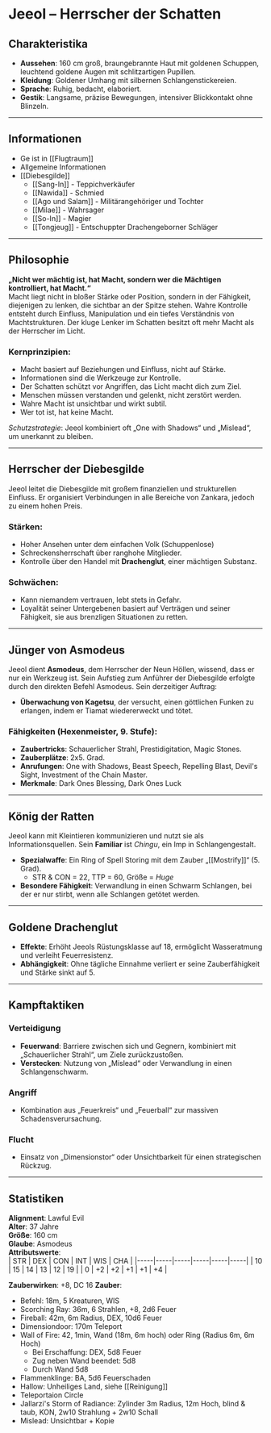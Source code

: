 # Jeeol – Herrscher der Schatten

## Charakteristika
- **Aussehen**: 160 cm groß, braungebrannte Haut mit goldenen Schuppen, leuchtend goldene Augen mit schlitzartigen Pupillen.  
- **Kleidung**: Goldener Umhang mit silbernen Schlangenstickereien.  
- **Sprache**: Ruhig, bedacht, elaboriert.  
- **Gestik**: Langsame, präzise Bewegungen, intensiver Blickkontakt ohne Blinzeln.

---

## Informationen
- Ge ist in [[Flugtraum]]
- Allgemeine Informationen
- [[Diebesgilde]]
	- [[Sang-In]] -  Teppichverkäufer
	- [[Nawida]] - Schmied
	- [[Ago und Salam]] - Militärangehöriger und Tochter
	- [[Milae]] - Wahrsager
	- [[So-In]] - Magier
	- [[Tongjeug]] - Entschuppter Drachengeborner Schläger

___

## Philosophie
**„Nicht wer mächtig ist, hat Macht, sondern wer die Mächtigen kontrolliert, hat Macht.“**  
Macht liegt nicht in bloßer Stärke oder Position, sondern in der Fähigkeit, diejenigen zu lenken, die sichtbar an der Spitze stehen. Wahre Kontrolle entsteht durch Einfluss, Manipulation und ein tiefes Verständnis von Machtstrukturen. Der kluge Lenker im Schatten besitzt oft mehr Macht als der Herrscher im Licht.

### Kernprinzipien:
- Macht basiert auf Beziehungen und Einfluss, nicht auf Stärke.
- Informationen sind die Werkzeuge zur Kontrolle.
- Der Schatten schützt vor Angriffen, das Licht macht dich zum Ziel.
- Menschen müssen verstanden und gelenkt, nicht zerstört werden.
- Wahre Macht ist unsichtbar und wirkt subtil.
- Wer tot ist, hat keine Macht.

*Schutzstrategie*: Jeeol kombiniert oft „One with Shadows“ und „Mislead“, um unerkannt zu bleiben.

---

## Herrscher der Diebesgilde
Jeeol leitet die Diebesgilde mit großem finanziellen und strukturellen Einfluss. Er organisiert Verbindungen in alle Bereiche von Zankara, jedoch zu einem hohen Preis.  

### Stärken:
- Hoher Ansehen unter dem einfachen Volk (Schuppenlose)
- Schreckensherrschaft über ranghohe Mitglieder.
- Kontrolle über den Handel mit **Drachenglut**, einer mächtigen Substanz.  

### Schwächen:
- Kann niemandem vertrauen, lebt stets in Gefahr.  
- Loyalität seiner Untergebenen basiert auf Verträgen und seiner Fähigkeit, sie aus brenzligen Situationen zu retten.

---

## Jünger von Asmodeus
Jeeol dient **Asmodeus**, dem Herrscher der Neun Höllen, wissend, dass er nur ein Werkzeug ist. Sein Aufstieg zum Anführer der Diebesgilde erfolgte durch den direkten Befehl Asmodeus. Sein derzeitiger Auftrag:  
- **Überwachung von Kagetsu**, der versucht, einen göttlichen Funken zu erlangen, indem er Tiamat wiedererweckt und tötet.  

### Fähigkeiten (Hexenmeister, 9. Stufe):
- **Zaubertricks**: Schauerlicher Strahl, Prestidigitation, Magic Stones.  
- **Zauberplätze**: 2x5. Grad.  
- **Anrufungen**: One with Shadows, Beast Speech, Repelling Blast, Devil's Sight, Investment of the Chain Master.  
- **Merkmale**: Dark Ones Blessing, Dark Ones Luck

---

## König der Ratten
Jeeol kann mit Kleintieren kommunizieren und nutzt sie als Informationsquellen. Sein **Familiar** ist *Chingu*, ein Imp in Schlangengestalt.  
- **Spezialwaffe**: Ein Ring of Spell Storing mit dem Zauber „[[Mostrify]]“ (5. Grad).  
	- STR & CON = 22, TTP = 60, Größe = *Huge*
- **Besondere Fähigkeit**: Verwandlung in einen Schwarm Schlangen, bei der er nur stirbt, wenn alle Schlangen getötet werden.

---

## Goldene Drachenglut
- **Effekte**: Erhöht Jeeols Rüstungsklasse auf 18, ermöglicht Wasseratmung und verleiht Feuerresistenz.  
- **Abhängigkeit**: Ohne tägliche Einnahme verliert er seine Zauberfähigkeit und Stärke sinkt auf 5.  

---

## Kampftaktiken
### Verteidigung
- **Feuerwand**: Barriere zwischen sich und Gegnern, kombiniert mit „Schauerlicher Strahl“, um Ziele zurückzustoßen.  
- **Verstecken**: Nutzung von „Mislead“ oder Verwandlung in einen Schlangenschwarm.  

### Angriff
- Kombination aus „Feuerkreis“ und „Feuerball“ zur massiven Schadensverursachung.  

### Flucht
- Einsatz von „Dimensionstor“ oder Unsichtbarkeit für einen strategischen Rückzug.  

---

## Statistiken
**Alignment**: Lawful Evil  
**Alter**: 37 Jahre  
**Größe**: 160 cm  
**Glaube**: Asmodeus  
**Attributswerte**:  
| STR | DEX | CON | INT | WIS | CHA |
|-----|-----|-----|-----|-----|-----|
| 10  | 15  | 14  | 13  | 12  | 19  |
|  0  | +2  | +2  | +1  | +1  | +4  |

**Zauberwirken**: +8, DC 16
**Zauber**:
- Befehl: 18m, 5 Kreaturen, WIS
- Scorching Ray: 36m, 6 Strahlen, +8, 2d6 Feuer
- Fireball: 42m, 6m Radius, DEX, 10d6 Feuer
- Dimensiondoor: 170m Teleport
- Wall of Fire: 42, 1min, Wand (18m, 6m hoch) oder Ring (Radius 6m, 6m Hoch)
	- Bei Erschaffung: DEX, 5d8 Feuer
	- Zug neben Wand beendet: 5d8
	- Durch Wand 5d8
- Flammenklinge: BA, 5d6 Feuerschaden
- Hallow: Unheiliges Land, siehe [[Reinigung]]
- Teleportaion Circle
- Jallarzi's Storm of Radiance: Zylinder 3m Radius, 12m Hoch, blind & taub, KON, 2w10 Strahlung + 2w10 Schall
- Mislead: Unsichtbar + Kopie
